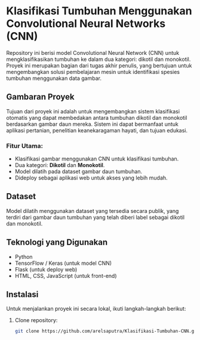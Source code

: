 # Klasifikasi Tumbuhan Menggunakan Convolutional Neural Networks (CNN)

Repository ini berisi model Convolutional Neural Network (CNN) untuk mengklasifikasikan tumbuhan ke dalam dua kategori: dikotil dan monokotil. Proyek ini merupakan bagian dari tugas akhir penulis, yang bertujuan untuk mengembangkan solusi pembelajaran mesin untuk identifikasi spesies tumbuhan menggunakan data gambar.

## Gambaran Proyek

Tujuan dari proyek ini adalah untuk mengembangkan sistem klasifikasi otomatis yang dapat membedakan antara tumbuhan dikotil dan monokotil berdasarkan gambar daun mereka. Sistem ini dapat bermanfaat untuk aplikasi pertanian, penelitian keanekaragaman hayati, dan tujuan edukasi.

### Fitur Utama:
- Klasifikasi gambar menggunakan CNN untuk klasifikasi tumbuhan.
- Dua kategori: **Dikotil** dan **Monokotil**.
- Model dilatih pada dataset gambar daun tumbuhan.
- Dideploy sebagai aplikasi web untuk akses yang lebih mudah.

## Dataset
Model dilatih menggunakan dataset yang tersedia secara publik, yang terdiri dari gambar daun tumbuhan yang telah diberi label sebagai dikotil dan monokotil.

## Teknologi yang Digunakan
- Python
- TensorFlow / Keras (untuk model CNN)
- Flask (untuk deploy web)
- HTML, CSS, JavaScript (untuk front-end)

## Instalasi

Untuk menjalankan proyek ini secara lokal, ikuti langkah-langkah berikut:

1. Clone repository:
   ```bash
   git clone https://github.com/arelsaputra/Klasifikasi-Tumbuhan-CNN.git
